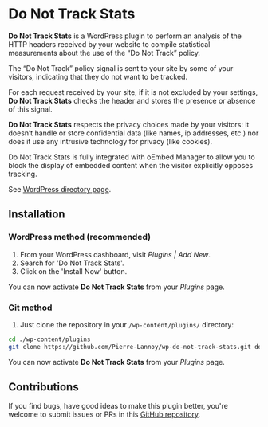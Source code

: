 # Do Not Track Stats

**Do Not Track Stats** is a WordPress plugin to perform an analysis of the HTTP headers received by your website to compile statistical measurements about the use of the “Do Not Track” policy.

The “Do Not Track” policy signal is sent to your site by some of your visitors, indicating that they do not want to be tracked.

For each request received by your site, if it is not excluded by your settings, **Do Not Track Stats** checks the header and stores the presence or absence of this signal.

**Do Not Track Stats** respects the privacy choices made by your visitors: it doesn’t handle or store confidential data (like names, ip addresses, etc.) nor does it use any intrusive technology for privacy (like cookies).

Do Not Track Stats is fully integrated with oEmbed Manager to allow you to block the display of embedded content when the visitor explicitly opposes tracking.

See [WordPress directory page](https://wordpress.org/plugins/do-not-track-stats/).

## Installation

### WordPress method (recommended)

1. From your WordPress dashboard, visit _Plugins | Add New_.
2. Search for 'Do Not Track Stats'.
3. Click on the 'Install Now' button.

You can now activate **Do Not Track Stats** from your _Plugins_ page.

### Git method
1. Just clone the repository in your `/wp-content/plugins/` directory:
```bash
cd ./wp-content/plugins
git clone https://github.com/Pierre-Lannoy/wp-do-not-track-stats.git do-not-track-stats
```

You can now activate **Do Not Track Stats** from your _Plugins_ page.
 
## Contributions

If you find bugs, have good ideas to make this plugin better, you're welcome to submit issues or PRs in this [GitHub repository](https://github.com/Pierre-Lannoy/wp-do-not-track-stats).